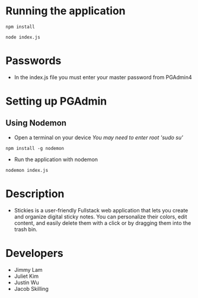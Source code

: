 # Running the application
```
npm install
```

```
node index.js
```

# Passwords
- In the index.js file you must enter your master password from PGAdmin4

# Setting up PGAdmin


## Using Nodemon
- Open a terminal on your device *You may need to enter root 'sudo su'*
```
npm install -g nodemon
```
- Run the application with nodemon
```
nodemon index.js
```

# Description
- Stickies is a user-friendly Fullstack web application that lets you create and organize digital sticky notes. You can personalize their colors, edit content, and easily delete them with a click or by dragging them into the trash bin.

# Developers
- Jimmy Lam
- Juliet Kim
- Justin Wu
- Jacob Skilling
